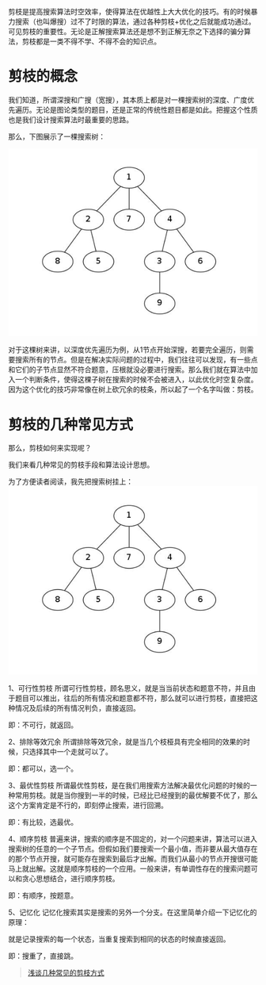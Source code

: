剪枝是提高搜索算法时空效率，使得算法在优越性上大大优化的技巧。有的时候暴力搜索（也叫爆搜）过不了时限的算法，通过各种剪枝+优化之后就能成功通过。可见剪枝的重要性。无论是正解搜索算法还是想不到正解无奈之下选择的骗分算法，剪枝都是一类不得不学、不得不会的知识点。
# 剪枝的概念
我们知道，所谓深搜和广搜（宽搜），其本质上都是对一棵搜索树的深度、广度优先遍历。无论是图论类型的题目，还是正常的传统性题目都是如此。把握这个性质也是我们设计搜索算法时最重要的思路。

那么，下图展示了一棵搜索树：

![](剪枝_files/1.jpg)

对于这棵树来讲，以深度优先遍历为例，从1节点开始深搜，若要完全遍历，则需要搜索所有的节点。但是在解决实际问题的过程中，我们往往可以发现，有一些点和它们的子节点显然不符合题意，压根就没必要进行搜索。那么我们就在算法中加入一个判断条件，使得这棵子树在搜索的时候不会被进入，以此优化时空复杂度。因为这个优化的技巧非常像在树上砍冗余的枝条，所以起了一个名字叫做：剪枝。

# 剪枝的几种常见方式
那么，剪枝如何来实现呢？

我们来看几种常见的剪枝手段和算法设计思想。

为了方便读者阅读，我先把搜索树挂上：
![](剪枝_files/2.jpg)


1、可行性剪枝
所谓可行性剪枝，顾名思义，就是当当前状态和题意不符，并且由于题目可以推出，往后的所有情况和题意都不符，那么就可以进行剪枝，直接把这种情况及后续的所有情况判负，直接返回。

即：不可行，就返回。

2、排除等效冗余
所谓排除等效冗余，就是当几个枝桠具有完全相同的效果的时候，只选择其中一个走就可以了。

即：都可以，选一个。

3、最优性剪枝
所谓最优性剪枝，是在我们用搜索方法解决最优化问题的时候的一种常用剪枝。就是当你搜到一半的时候，已经比已经搜到的最优解要不优了，那么这个方案肯定是不行的，即刻停止搜索，进行回溯。

即：有比较，选最优。

4、顺序剪枝
普遍来讲，搜索的顺序是不固定的，对一个问题来讲，算法可以进入搜索树的任意的一个子节点。但假如我们要搜索一个最小值，而非要从最大值存在的那个节点开搜，就可能存在搜索到最后才出解。而我们从最小的节点开搜很可能马上就出解。这就是顺序剪枝的一个应用。一般来讲，有单调性存在的搜索问题可以和贪心思想结合，进行顺序剪枝。

即：有顺序，按题意。

5、记忆化
记忆化搜索其实是搜索的另外一个分支。在这里简单介绍一下记忆化的原理：

就是记录搜索的每一个状态，当重复搜索到相同的状态的时候直接返回。

即：搜重了，直接跳。


>[浅谈几种常见的剪枝方式](https://www.cnblogs.com/fusiwei/p/11759489.html)